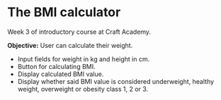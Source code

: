 # The BMI calculator

Week 3 of introductory course at Craft Academy.

**Objective:** User can calculate their weight.

* Input fields for weight in kg and height in cm.
* Button for calculating BMI.
* Display calculated BMI value.
* Display whether said BMI value is considered underweight, healthy weight, overweight or obesity class 1, 2 or 3.
